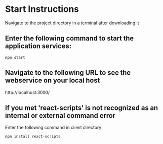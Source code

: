 # Start Instructions
Navigate to the project directory in a terminal after downloading it 


## Enter the following command to start the application services:
```
npm start
```

## Navigate to the following URL to see the webservice on your local host

http://localhost:3000/


## If you met 'react-scripts' is not recognized as an internal or external command error
Enter the following command in client directory

```
npm install react-scripts 
```
